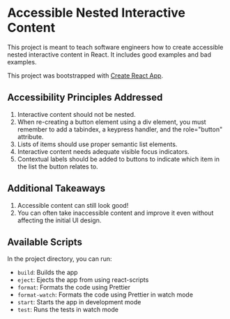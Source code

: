 # Accessible Nested Interactive Content

This project is meant to teach software engineers how to create accessible nested interactive content in React. It includes good examples and bad examples.

This project was bootstrapped with [Create React App](https://github.com/facebook/create-react-app).

## Accessibility Principles Addressed

1. Interactive content should not be nested.
2. When re-creating a button element using a div element, you must remember to add a tabindex, a keypress handler, and the role="button" attribute.
3. Lists of items should use proper semantic list elements.
4. Interactive content needs adequate visible focus indicators.
5. Contextual labels should be added to buttons to indicate which item in the list the button relates to.

## Additional Takeaways

1. Accessible content can still look good!
2. You can often take inaccessible content and improve it even without affecting the initial UI design.

## Available Scripts

In the project directory, you can run:

- `build`: Builds the app
- `eject`: Ejects the app from using react-scripts
- `format`: Formats the code using Prettier
- `format-watch`: Formats the code using Prettier in watch mode
- `start`: Starts the app in development mode
- `test`: Runs the tests in watch mode
